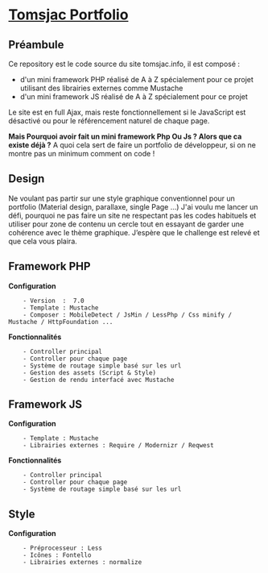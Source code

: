 # [Tomsjac Portfolio](http://www.tomsjac.info)

## Préambule
Ce repository  est le code source du site tomsjac.info, il est composé :
 - d'un mini framework PHP réalisé de A à Z spécialement pour ce projet utilisant des librairies externes comme Mustache
 - d'un mini framework JS réalisé de A à Z spécialement pour ce projet

Le site est en full Ajax, mais reste fonctionnellement si le JavaScript est désactivé ou pour le référencement naturel de chaque page.

 
**Mais Pourquoi avoir fait un mini framework Php Ou Js ? Alors que ca existe déjà ?**
A quoi cela sert de faire un portfolio de développeur, si on ne montre pas un minimum comment on code !
  

## Design
Ne voulant pas partir sur une style graphique conventionnel pour un portfolio (Material design, parallaxe, single Page ...)
J'ai voulu me lancer un défi, pourquoi ne pas faire un site ne respectant pas les codes habituels et utiliser pour zone de 
contenu un cercle tout en essayant de garder une cohérence avec le thème graphique. 
J’espère que le challenge est relevé et que cela vous plaira. 


## Framework PHP

**Configuration**

        - Version  :  7.0
        - Template : Mustache
        - Composer : MobileDetect / JsMin / LessPhp / Css minify / Mustache / HttpFoundation ...
   
**Fonctionnalités**

        - Controller principal
        - Controller pour chaque page
        - Système de routage simple basé sur les url
        - Gestion des assets (Script & Style)
        - Gestion de rendu interfacé avec Mustache

## Framework JS

**Configuration**

        - Template : Mustache
        - Librairies externes : Require / Modernizr / Reqwest

**Fonctionnalités**

        - Controller principal
        - Controller pour chaque page
        - Système de routage simple basé sur les url

## Style

**Configuration**

        - Préprocesseur : Less
        - Icônes : Fontello
        - Librairies externes : normalize